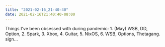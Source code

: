 ```yaml
---
title: "2021-02-16_21-40-40"
date: 2021-02-16T21:40:40-08:00
---
```


Things I've been obsessed with during pandemic: 1. (May) WSB, DD, Option, 2. Spark, 3. Xbox, 4. Guitar, 5. NixOS, 6. WSB, Options, Thetagang. sign...
